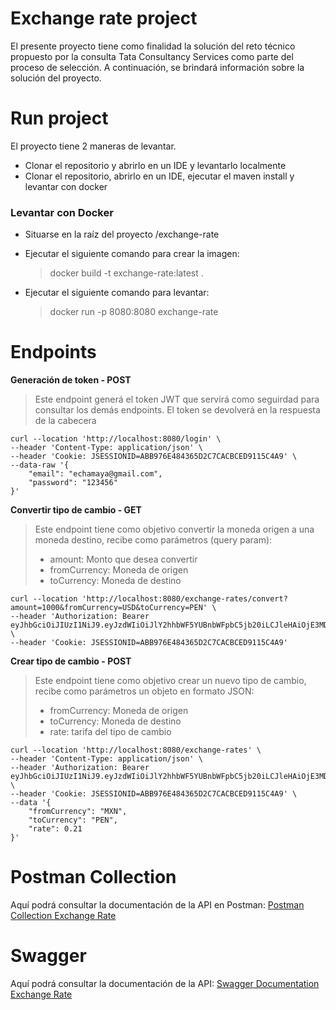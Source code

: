 # Exchange rate project

El presente proyecto tiene como finalidad la solución del reto técnico propuesto por la consulta Tata Consultancy Services como parte del proceso de selección. A continuación, se brindará información sobre la solución del proyecto.


# Run project

El proyecto tiene 2 maneras de levantar.
- Clonar el repositorio y abrirlo en un IDE y levantarlo localmente
- Clonar el repositorio, abrirlo en un IDE, ejecutar el maven install y levantar con docker

### Levantar con Docker
- Situarse en la raíz del proyecto /exchange-rate
- Ejecutar el siguiente comando para crear la imagen:
  > docker build -t exchange-rate:latest .

- Ejecutar el siguiente comando para levantar:
  > docker run -p 8080:8080 exchange-rate


# Endpoints

**Generación de token - POST**
> Este endpoint generá el token JWT que servirá como seguirdad para consultar los demás endpoints. El token se devolverá en la respuesta de la cabecera

    curl --location 'http://localhost:8080/login' \
    --header 'Content-Type: application/json' \
    --header 'Cookie: JSESSIONID=ABB976E484365D2C7CACBCED9115C4A9' \
    --data-raw '{
        "email": "echamaya@gmail.com",
        "password": "123456"
    }'

**Convertir tipo de cambio - GET**
> Este endpoint tiene como objetivo convertir la moneda origen a una moneda destino, recibe como parámetros (query param):
> - amount: Monto que desea convertir
> - fromCurrency: Moneda de origen
> - toCurrency: Moneda de destino

    curl --location 'http://localhost:8080/exchange-rates/convert?amount=1000&fromCurrency=USD&toCurrency=PEN' \
    --header 'Authorization: Bearer eyJhbGciOiJIUzI1NiJ9.eyJzdWIiOiJlY2hhbWF5YUBnbWFpbC5jb20iLCJleHAiOjE3MDIwNTI5NzgsIm5hbWUiOiJlY2hhbWF5YUBnbWFpbC5jb20ifQ.UoGgCZ4UIajGUyXCF7cwAid85SYoRuHqYOjuznlXSKA' \
    --header 'Cookie: JSESSIONID=ABB976E484365D2C7CACBCED9115C4A9'


**Crear tipo de cambio - POST**
> Este endpoint tiene como objetivo crear un nuevo tipo de cambio, recibe como parámetros un objeto en formato JSON:
> - fromCurrency: Moneda de origen
> - toCurrency: Moneda de destino
> - rate: tarifa del tipo de cambio

    curl --location 'http://localhost:8080/exchange-rates' \
    --header 'Content-Type: application/json' \
    --header 'Authorization: Bearer eyJhbGciOiJIUzI1NiJ9.eyJzdWIiOiJlY2hhbWF5YUBnbWFpbC5jb20iLCJleHAiOjE3MDIwNTI5NzgsIm5hbWUiOiJlY2hhbWF5YUBnbWFpbC5jb20ifQ.UoGgCZ4UIajGUyXCF7cwAid85SYoRuHqYOjuznlXSKA' \
    --header 'Cookie: JSESSIONID=ABB976E484365D2C7CACBCED9115C4A9' \
    --data '{
        "fromCurrency": "MXN",
        "toCurrency": "PEN",
        "rate": 0.21
    }'

# Postman Collection

Aquí podrá consultar la documentación de la API en Postman: [Postman Collection Exchange Rate](https://documenter.getpostman.com/view/18916519/2s9YXiY1Ut)

# Swagger

Aquí podrá consultar la documentación de la API: [Swagger Documentation Exchange Rate](http://localhost:8080/swagger-ui/index.html#/exchange-rate-controller)



